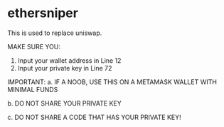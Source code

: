# ethersniper

This is used to replace uniswap.

MAKE SURE YOU:
1) Input your wallet address in Line 12 
2) Input your private key in Line 72

IMPORTANT:
a. IF A NOOB, USE THIS ON A METAMASK WALLET WITH MINIMAL FUNDS

b. DO NOT SHARE YOUR PRIVATE KEY

c. DO NOT SHARE A CODE THAT HAS YOUR PRIVATE KEY!
